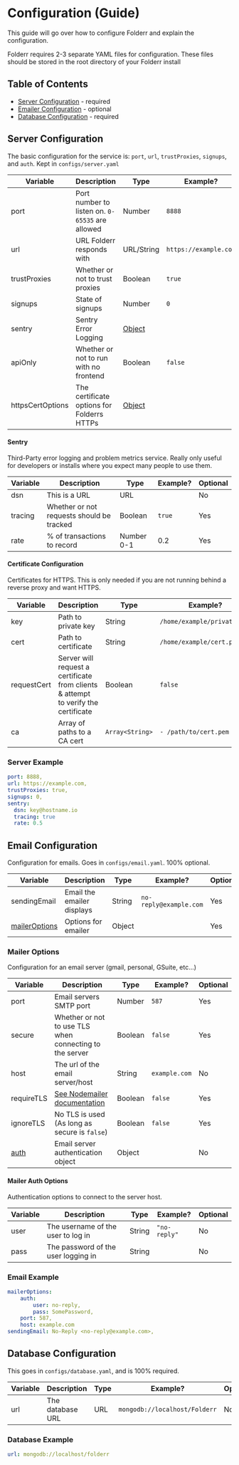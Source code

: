 # Configuration (Guide)

This guide will go over how to configure Folderr and explain the configuration.

Folderr requires 2-3 separate YAML files for configuration. These files should be stored in the root directory of your Folderr install

## Table of Contents

* [Server Configuration](#server-configuration) - required
* [Emailer Configuration](#email-configuration) - optional
* [Database Configuration](#database-configuration) - required

## Server Configuration

The basic configuration for the service is: `port`, `url`, `trustProxies`, `signups`, and `auth`. Kept in `configs/server.yaml`

Variable     | Description                                            | Type              | Example?                  | Optional
------------ | ------------------------------------------------------ | ----------------- | ------------------------- | ---
port             | Port number to listen on. `0-65535` are allowed    | Number            | `8888`                | Yes
url              | URL Folderr responds with                          | URL/String        | `https://example.com` | No
trustProxies     | Whether or not to trust proxies                    | Boolean           | `true`                | Yes
signups          | State of signups                                   | Number            | `0`                   | No
sentry           | Sentry Error Logging                               | [Object](#sentry) |                       | Yes
apiOnly          | Whether or not to run with no frontend             | Boolean           | `false`               | Yes
httpsCertOptions | The certificate options for Folderrs HTTPs         | [Object](#certificate-configuration) | | For insances behind a proxy.

#### Sentry

Third-Party error logging and problem metrics service. Really only useful for developers or installs where you expect many people to use them.

Variable     | Description                                | Type       | Example? | Optional
------------ | ------------------------------------------ | ---------- | -------- | ---
dsn          | This is a URL                              | URL        |          | No
tracing      | Whether or not requests should be tracked  | Boolean    | `true`   | Yes
rate         | % of transactions to record                | Number 0-1 | 0.2      | Yes

#### Certificate Configuration

Certificates for HTTPS. This is only needed if you are not running behind a reverse proxy and want HTTPS.

Variable    | Description                                                                        | Type            | Example?                    | Optional
----------- | ---------------------------------------------------------------------------------- | --------------- | --------------------------- | ---
key         | Path to private key                                                                | String          | `/home/example/private.key` | No
cert        | Path to certificate                                                                | String          | `/home/example/cert.pem`    | No
requestCert | Server will request a certificate from clients & attempt to verify the certificate | Boolean         | `false`                     | Yes
ca          | Array of paths to a CA cert                                                        | `Array<String>` | `- /path/to/cert.pem`     | Yes

### Server Example

```yaml
port: 8888,
url: https://example.com,
trustProxies: true,
signups: 0,
sentry:
  dsn: key@hostname.io
  tracing: true
  rate: 0.5
```

## Email Configuration

Configuration for emails. Goes in `configs/email.yaml`. 100% optional.

Variable                         | Description                | Type   | Example?               | Optional
-------------------------------- | -------------------------- | ------ | ---------------------- | ---
sendingEmail                     | Email the emailer displays | String | `no-reply@example.com` | Yes
[mailerOptions](#mailer-options) | Options for emailer        | Object |                        | Yes

### Mailer Options

Configuration for an email server (gmail, personal, GSuite, etc...)

Variable   | Description                                                                                | Type    | Example?      | Optional
---------- | ------------------------------------------------------------------------------------------ | ------- | ------------- | ----
port                         | Email servers SMTP port                                                  | Number  | `587`         | Yes
secure                       | Whether or not to use TLS when connecting to the server                  | Boolean | `false`       | Yes
host                         | The url of the email server/host                                         | String  | `example.com` | No
requireTLS                   | [See Nodemailer documentation](https://nodemailer.com/smtp/#tls-options) | Boolean | `false`       | Yes
ignoreTLS                    | No TLS is used (As long as secure is `false`)                            | Boolean | `false`       | Yes
[auth](#mailer-auth-options) | Email server authentication object                                       | Object  |               | No

#### Mailer Auth Options

Authentication options to connect to the server host.

Variable                 | Description                         | Type   | Example?      | Optional
------------------------ | ----------------------------------- | ------ | ------------- | ---
user                     | The username of the user to log in  | String | `"no-reply"`  | No
pass                     | The password of the user logging in | String |               | No

### Email Example

```yaml
mailerOptions:
    auth: 
        user: no-reply,
        pass: SomePassword,
    port: 587,
    host: example.com
sendingEmail: No-Reply <no-reply@example.com>,
```

## Database Configuration

This goes in `configs/database.yaml`, and is 100% required.

Variable     | Description       | Type | Example?                      | Optional
------------ | ----------------- | ---- | ----------------------------- | ---
url          | The database URL  | URL  | `mongodb://localhost/Folderr` | No


### Database Example

```yaml
url: mongodb://localhost/folderr
```
